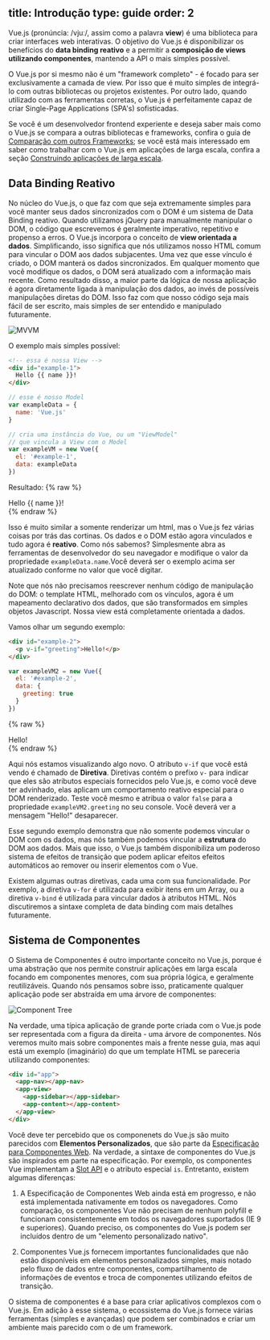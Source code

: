 title: Introdução
type: guide
order: 2
---

Vue.js (pronúncia: /vjuː/, assim como a palavra **view**) é uma biblioteca para criar interfaces web interativas. O objetivo do Vue.js é disponibilizar os benefícios do **data binding reativo** e a permitir a **composição de views utilizando componentes**, mantendo a API o mais simples possível.

O Vue.js por si mesmo não é um "framework completo" - é focado para ser exclusivamente a camada de view. Por isso que é muito simples de integrá-lo com outras bibliotecas ou projetos existentes. Por outro lado, quando utilizado com as ferramentas corretas, o Vue.js é perfeitamente capaz de criar Single-Page Applications (SPA's) sofisticadas.

Se você é um desenvolvedor frontend experiente e deseja saber mais como o Vue.js se compara a outras bibliotecas e frameworks, confira o guia de [Comparação com outros Frameworks](comparison.html); se você está mais interessado em saber como trabalhar com o Vue.js em aplicações de larga escala, confira a seção [Construindo aplicações de larga escala](application.html).

## Data Binding Reativo

No núcleo do Vue.js, o que faz com que seja extremamente simples para você manter seus dados sincronizados com o DOM é um sistema de Data Binding reativo. Quando utilizamos jQuery para manualmente manipular o DOM, o código que escrevemos é geralmente imperativo, repetitivo e propenso a erros. O Vue.js incorpora o conceito de **view orientada a dados**. Simplificando, isso significa que nós utilizamos nosso HTML comum para vincular o DOM aos dados subjacentes. Uma vez que esse vínculo é criado, o DOM manterá os dados sincronizados. Em qualquer momento que você modifique os dados, o DOM será atualizado com a informação mais recente. Como resultado disso, a maior parte da lógica de nossa aplicação é agora diretamente ligada à manipulação dos dados, ao invés de possíveis manipulações diretas do DOM. Isso faz com que nosso código seja mais fácil de ser escrito, mais simples de ser entendido e manipulado futuramente.

![MVVM](/vuejs.org/images/mvvm.png)

O exemplo mais simples possível:

``` html
<!-- essa é nossa View -->
<div id="example-1">
  Hello {{ name }}!
</div>
```

``` js
// esse é nosso Model
var exampleData = {
  name: 'Vue.js'
}

// cria uma instância do Vue, ou um "ViewModel"
// que vincula a View com o Model
var exampleVM = new Vue({
  el: '#example-1',
  data: exampleData
})
```

Resultado:
{% raw %}
<div id="example-1" class="demo">Hello {{ name }}!</div>
<script>
var exampleData = {
  name: 'Vue.js'
}
var exampleVM = new Vue({
  el: '#example-1',
  data: exampleData
})
</script>
{% endraw %}

Isso é muito similar a somente renderizar um html, mas o Vue.js fez várias coisas por trás das cortinas. Os dados e o DOM estão agora vinculados e tudo agora é **reativo**. Como nós sabemos? Simplesmente abra as ferramentas de desenvolvedor do seu navegador e modifique o valor da propriedade `exampleData.name`.Você deverá ser o exemplo acima ser atualizado conforme no valor que você digitar.

Note que nós não precisamos reescrever nenhum código de manipulação do DOM: o template HTML, melhorado com os vínculos, agora é um mapeamento declarativo dos dados, que são transformados em simples objetos Javascript. Nossa view está completamente orientada a dados.

Vamos olhar um segundo exemplo:

``` html
<div id="example-2">
  <p v-if="greeting">Hello!</p>
</div>
```

``` js
var exampleVM2 = new Vue({
  el: '#example-2',
  data: {
    greeting: true
  }
})
```

{% raw %}
<div id="example-2" class="demo">
  <span v-if="greeting">Hello!</span>
</div>
<script>
var exampleVM2 = new Vue({
  el: '#example-2',
  data: {
    greeting: true
  }
})
</script>
{% endraw %}

Aqui nós estamos visualizando algo novo. O atributo `v-if` que você está vendo é chamado de **Diretiva**. Diretivas contém o prefixo `v-` para indicar que eles são atributos especiais fornecidos pelo Vue.js, e como você deve ter advinhado, elas aplicam um comportamento reativo especial para o DOM renderizado. Teste você mesmo e atribua o valor `false` para a propriedade `exampleVM2.greeting` no seu console. Você deverá ver a mensagem "Hello!" desaparecer.

Esse segundo exemplo demonstra que não somente podemos vincular o DOM com os dados, mas nós também podemos vincular a **estrutura** do DOM aos dados. Mais que isso, o Vue.js também disponibiliza um poderoso sistema de efeitos de transição que podem aplicar efeitos efeitos automáticos ao remover ou inserir elementos com o Vue.

Existem algumas outras diretivas, cada uma com sua funcionalidade. Por exemplo, a diretiva `v-for` é utilizada para exibir itens em um Array, ou a diretiva `v-bind` é utilizada para vincular dados à atributos HTML. Nós discutiremos a sintaxe completa de data binding com mais detalhes futuramente.

## Sistema de Componentes

O Sistema de Componentes é outro importante conceito no Vue.js, porque é uma abstração que nos permite construir aplicações em larga escala focando em componentes menores, com sua própria lógica, e geralmente reutilizáveis. Quando nós pensamos sobre isso, praticamente qualquer aplicação pode ser abstraída em uma árvore de componentes:

![Component Tree](/vuejs.org/images/components.png)

Na verdade, uma típica aplicação de grande porte criada com o Vue.js pode ser representada com a figura da direita - uma árvore de componentes. Nós veremos muito mais sobre componentes mais a frente nesse guia, mas aqui está um exemplo (imaginário) do que um template HTML se pareceria utilizando componentes:

``` html
<div id="app">
  <app-nav></app-nav>
  <app-view>
    <app-sidebar></app-sidebar>
    <app-content></app-content>
  </app-view>
</div>
```

Você deve ter percebido que os componenets do Vue.js são muito parecidos com **Elementos Personalizados**, que são parte da [Especificação para Componentes Web](http://www.w3.org/wiki/WebComponents/). Na verdade, a sintaxe de componentes do Vue.js são inspirados em parte na especificação. Por exemplo, os componentes Vue implementam a [Slot API](https://github.com/w3c/webcomponents/blob/gh-pages/proposals/Slots-Proposal.md) e o atributo especial `is`. Entretanto, existem algumas diferenças:

1. A Especificação de Componentes Web ainda está em progresso, e não está implementada nativamente em todos os navegadores. Como comparação, os componentes Vue não precisam de nenhum polyfill e funcionam consistentemente em todos os navegadores suportados (IE 9 e superiores). Quando preciso, os componentes do Vue.js podem ser incluídos dentro de um "elemento personalizado nativo".

2. Componentes Vue.js fornecem importantes funcionalidades que não estão disponíveis em elementos personalizados simples, mais notado pelo fluxo de dados entre componentes, compartilhamento de informações de eventos e troca de componentes utilizando efeitos de transição.

O sistema de componentes é a base para criar aplicativos complexos com o Vue.js. Em adição à esse sistema, o ecossistema do Vue.js fornece várias ferramentas (simples e avançadas) que podem ser combinados e criar um ambiente mais parecido com o de um framework.
